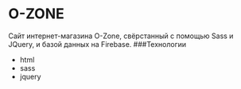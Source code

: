 # O-ZONE
Сайт интернет-магазина O-Zone, свёрстанный с помощью Sass и JQuery, и базой данных на Firebase.
###Технологии
- html
- sass
- jquery
